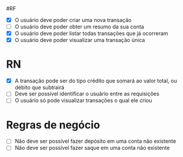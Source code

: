 #RF

- [x] O usuário deve poder criar uma nova transação
- [ ] O usuário deve poder obter um resumo da sua conta
- [x] O usuário deve poder listar todas transações que já ocorreram
- [x] O usuário deve poder visualizar uma transação única

# RN

- [x] A transação pode ser do tipo crédito que somará ao valor total, ou débito que subtrairá
- [ ] Deve ser possível identificar o usuário entre as requisições
- [ ] O usuário só pode visualizar transações o qual ele criou

# Regras de negócio

- [ ] Não deve ser possível fazer depósito em uma conta não existente
- [ ] Não deve ser possível fazer saque em uma conta não existente